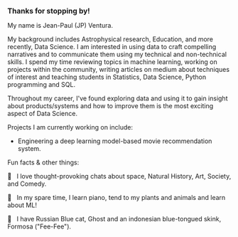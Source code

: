 <!-- 

*** NOTES ***

• All Github READMEs use Markdown formatting: https://guides.github.com/features/mastering-markdown/

• Youtube Resource A: https://youtu.be/OoncKvcfs0M

• Youtube Resource B (Part 1): https://youtu.be/ECuqb5Tv9qI

• Youtube Resource B (Part 2): https://youtu.be/n6d4KHSKqGk

• The particle banner and gradient backgrounds were inspired by Adam Alston's github profile: https://github.com/adamalston

• Adam's github profile is in this curated list of Github Profiles: https://awesomegithubprofile.tech/

• The README is not importing the stylesheet.

-->

<!-- 
![banner](https://thumbs.gfycat.com/NeighboringAcrobaticIbis-size_restricted.gif)
*** NAME BANNER ***

• Created with tsParticles: https://particles.js.org/ 

• Recorded a 9 second demo of the particle effect.

• Converted demo video into a GIF with GIPHY Capture: https://apps.apple.com/us/app/giphy-capture-the-gif-maker/id668208984?mt=12

• Resized GIF to be under 10MB (the size limit of GIF files for Github READMEs)

• Blog Resource 1: https://josephcardillo.medium.com/how-to-add-gifs-to-your-github-readme-89c74da2ce47

• Blog Resource 2: https://dev.to/kelli/demo-your-app-in-your-github-readme-with-an-animated-gif-2o3c

• Github Emoji Cheat Sheet 1: https://github.com/ikatyang/emoji-cheat-sheet/blob/master/README.md

• Github Emoji Cheat Sheet 2: https://gist.github.com/rxaviers/7360908


 -->


<!-- 

*** SECTION HEADERS ***

• Created with Adobe Photoshop.

• Light gray color for text so they would also show up in dark mode.

• Text layers had transparent background layer and saved in PNG format.

• Each text header was cropped with the same canvas width (1555 pixels), making them responsive when uploaded into the README.

• Alternatives to Photoshop: https://picsart.com/  and  https://www.canva.com/

 -->

<font size="3"> **Thanks for stopping by!** </font>

My name is Jean-Paul (JP) Ventura.

My background includes Astrophysical research, Education, and more recently, Data Science. I am interested in using data to craft compelling narratives and to communicate them using my technical and non-technical skills. I spend my time reviewing topics in machine learning, working on projects within the community, writing articles on medium about techniques of interest and teaching students in Statistics, Data Science, Python programming and SQL.

Throughout my career, I've found exploring data and using it to gain insight about products/systems and how to improve them is the most exciting aspect of Data Science.

Projects I am currently working on include:

* Engineering a deep learning model-based movie recommendation system.

Fun facts & other things:

:large_blue_circle: &nbsp; I love thought-provoking chats about space, Natural History, Art, Society, and Comedy.

:large_blue_circle: &nbsp; In my spare time, I learn piano, tend to my plants and animals and learn about ML!

:large_blue_circle: &nbsp; I have Russian Blue cat, Ghost and an indonesian blue-tongued skink, Formosa ("Fee-Fee").
